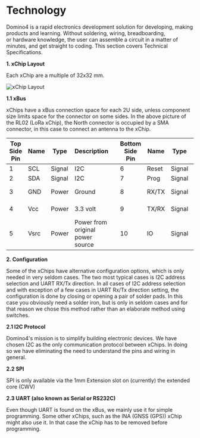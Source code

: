 # Technology
Domino4 is a rapid electronics development solution for developing, making products and learning. Without soldering, wiring, breadboarding, or hardware knowledge, the user can assemble a circuit in a matter of minutes, and get straight to coding. This section covers Technical Specifications. 

**1\. xChip Layout**

Each xChip are a multiple of 32x32 mm.

![xChip Layout](assets/Example-xChip.png)

**1.1 xBus**

xChips have a xBus connection space for each 2U side, unless component size limits space for the connector on some sides. In the above picture of the RL02 (LoRa xChip), the North connector is occupied by a SMA connector, in this case to connect an antenna to the xChip.

| Top Side Pin | Name | Type | Description |     | Bottom Side Pin | Name | Type | Description |
| --- | --- | --- | --- | --- | --- | --- | --- | --- |
| 1   | SCL | Signal | I2C |     | 6   | Reset | Signal | Reset |
| 2   | SDA | Signal | I2C |     | 7   | Prog | Signal | Programming Pin |
| 3   | GND | Power | Ground |     | 8   | RX/TX | Signal | UART Receive/Transmit |
| 4   | Vcc | Power | 3.3 volt |     | 9   | TX/RX | Signal | UART Transmit/Receive |
| 5   | Vsrc | Power | Power from original power source |     | 10  | IO | Signal | GPIO |

**2\. Configuration**

Some of the xChips have alternative configuration options, which is only needed in very seldom cases. The two most typical cases is I2C address selection and UART RX/Tx direction. In all cases of I2C address selection and with exception of a few cases in UART Rx/Tx direction setting, the configuration is done by closing or opening a pair of solder pads. In this case you obviously need a solder iron, but is only in seldom cases and for that reason we chose this method rather than an elaborate method using switches.

**2.1 I2C Protocol**

Domino4's mission is to simplify building electronic devices. We have chosen I2C as the only communication protocol between xChips. In doing so we have eliminating the need to understand the pins and wiring in general.

**2.2 SPI**

SPI is only available via the 1mm Extension slot on (currently) the extended core (CWV)

**2.3 UART (also known as Serial or RS232C)**

Even though UART is found on the xBus, we mainly use it for simple programming. Some other xChips, such as the INA (GNSS (GPS)) xChip might also use it. In that case the xChip has to be removed before programming.
